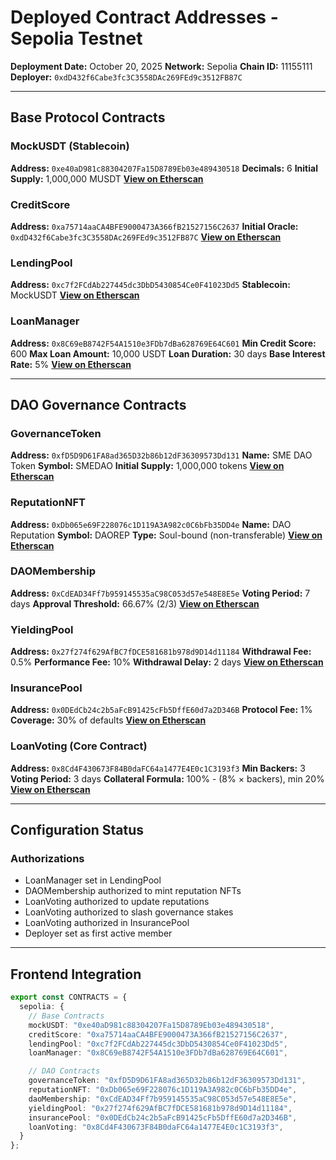# Deployed Contract Addresses - Sepolia Testnet

**Deployment Date:** October 20, 2025
**Network:** Sepolia
**Chain ID:** 11155111
**Deployer:** `0xdD432f6Cabe3fc3C3558DAc269FEd9c3512FB87C`

---

## Base Protocol Contracts

### MockUSDT (Stablecoin)
**Address:** `0xe40aD981c88304207Fa15D8789Eb03e489430518`
**Decimals:** 6
**Initial Supply:** 1,000,000 MUSDT
**[View on Etherscan](https://sepolia.etherscan.io/address/0xe40aD981c88304207Fa15D8789Eb03e489430518)**

### CreditScore
**Address:** `0xa75714aaCA4BFE9000473A366fB21527156C2637`
**Initial Oracle:** `0xdD432f6Cabe3fc3C3558DAc269FEd9c3512FB87C`
**[View on Etherscan](https://sepolia.etherscan.io/address/0xa75714aaCA4BFE9000473A366fB21527156C2637)**

### LendingPool
**Address:** `0xc7f2FCdAb227445dc3DbD5430854Ce0F41023Dd5`
**Stablecoin:** MockUSDT
**[View on Etherscan](https://sepolia.etherscan.io/address/0xc7f2FCdAb227445dc3DbD5430854Ce0F41023Dd5)**

### LoanManager
**Address:** `0x8C69eB8742F54A1510e3FDb7dBa628769E64C601`
**Min Credit Score:** 600
**Max Loan Amount:** 10,000 USDT
**Loan Duration:** 30 days
**Base Interest Rate:** 5%
**[View on Etherscan](https://sepolia.etherscan.io/address/0x8C69eB8742F54A1510e3FDb7dBa628769E64C601)**

---

## DAO Governance Contracts

### GovernanceToken
**Address:** `0xfD5D9D61FA8ad365D32b86b12dF36309573Dd131`
**Name:** SME DAO Token
**Symbol:** SMEDAO
**Initial Supply:** 1,000,000 tokens
**[View on Etherscan](https://sepolia.etherscan.io/address/0xfD5D9D61FA8ad365D32b86b12dF36309573Dd131)**

### ReputationNFT
**Address:** `0xDb065e69F228076c1D119A3A982c0C6bFb35DD4e`
**Name:** DAO Reputation
**Symbol:** DAOREP
**Type:** Soul-bound (non-transferable)
**[View on Etherscan](https://sepolia.etherscan.io/address/0xDb065e69F228076c1D119A3A982c0C6bFb35DD4e)**

### DAOMembership
**Address:** `0xCdEAD34Ff7b959145535aC98C053d57e548E8E5e`
**Voting Period:** 7 days
**Approval Threshold:** 66.67% (2/3)
**[View on Etherscan](https://sepolia.etherscan.io/address/0xCdEAD34Ff7b959145535aC98C053d57e548E8E5e)**

### YieldingPool
**Address:** `0x27f274f629AfBC7fDCE581681b978d9D14d11184`
**Withdrawal Fee:** 0.5%
**Performance Fee:** 10%
**Withdrawal Delay:** 2 days
**[View on Etherscan](https://sepolia.etherscan.io/address/0x27f274f629AfBC7fDCE581681b978d9D14d11184)**

### InsurancePool
**Address:** `0x0DEdCb24c2b5aFcB91425cFb5DffE60d7a2D346B`
**Protocol Fee:** 1%
**Coverage:** 30% of defaults
**[View on Etherscan](https://sepolia.etherscan.io/address/0x0DEdCb24c2b5aFcB91425cFb5DffE60d7a2D346B)**

### LoanVoting (Core Contract)
**Address:** `0x8Cd4F430673F84B0daFC64a1477E4E0c1C3193f3`
**Min Backers:** 3
**Voting Period:** 3 days
**Collateral Formula:** 100% - (8% × backers), min 20%
**[View on Etherscan](https://sepolia.etherscan.io/address/0x8Cd4F430673F84B0daFC64a1477E4E0c1C3193f3)**

---

## Configuration Status

### Authorizations
-  LoanManager set in LendingPool
-  DAOMembership authorized to mint reputation NFTs
-  LoanVoting authorized to update reputations
-  LoanVoting authorized to slash governance stakes
-  LoanVoting authorized in InsurancePool
-  Deployer set as first active member

---

## Frontend Integration

```typescript
export const CONTRACTS = {
  sepolia: {
    // Base Contracts
    mockUSDT: "0xe40aD981c88304207Fa15D8789Eb03e489430518",
    creditScore: "0xa75714aaCA4BFE9000473A366fB21527156C2637",
    lendingPool: "0xc7f2FCdAb227445dc3DbD5430854Ce0F41023Dd5",
    loanManager: "0x8C69eB8742F54A1510e3FDb7dBa628769E64C601",

    // DAO Contracts
    governanceToken: "0xfD5D9D61FA8ad365D32b86b12dF36309573Dd131",
    reputationNFT: "0xDb065e69F228076c1D119A3A982c0C6bFb35DD4e",
    daoMembership: "0xCdEAD34Ff7b959145535aC98C053d57e548E8E5e",
    yieldingPool: "0x27f274f629AfBC7fDCE581681b978d9D14d11184",
    insurancePool: "0x0DEdCb24c2b5aFcB91425cFb5DffE60d7a2D346B",
    loanVoting: "0x8Cd4F430673F84B0daFC64a1477E4E0c1C3193f3",
  }
};
```
